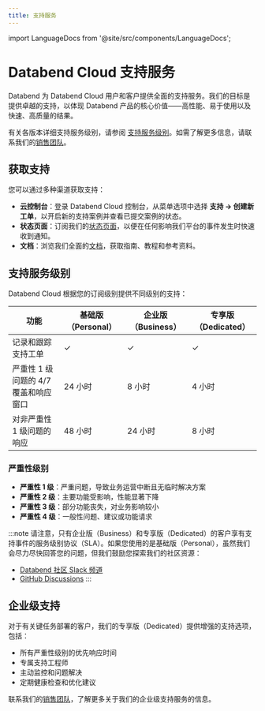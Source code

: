```yaml
---
title: 支持服务
---
```


import LanguageDocs from '@site/src/components/LanguageDocs';

# Databend Cloud 支持服务

Databend 为 Databend Cloud 用户和客户提供全面的支持服务。我们的目标是提供卓越的支持，以体现 Databend 产品的核心价值——高性能、易于使用以及快速、高质量的结果。

有关各版本详细支持服务级别，请参阅 [支持服务级别](#support-service-levels)。如需了解更多信息，请联系我们的[销售团队](https://www.databend.cn/contact-us/)。

## 获取支持

您可以通过多种渠道获取支持：

- **云控制台**：登录 Databend Cloud 控制台，从菜单选项中选择 **支持 → 创建新工单**，以开启新的支持案例并查看已提交案例的状态。
- **状态页面**：订阅我们的[状态页面](https://status.databend.cn)，以便在任何影响我们平台的事件发生时快速收到通知。
- **文档**：浏览我们全面的[文档](https://docs.databend.cn)，获取指南、教程和参考资料。

## 支持服务级别

Databend Cloud 根据您的订阅级别提供不同级别的支持：

| 功能 | 基础版（Personal） | 企业版（Business） | 专享版（Dedicated） |
|---|---|---|---|
| 记录和跟踪支持工单 | ✓ | ✓ | ✓ |
| 严重性 1 级问题的 4/7 覆盖和响应窗口 | 24 小时 | 8 小时 | 4 小时 |
| 对非严重性 1 级问题的响应 | 48 小时 | 24 小时 | 8 小时 |

### 严重性级别

- **严重性 1 级**：严重问题，导致业务运营中断且无临时解决方案
- **严重性 2 级**：主要功能受影响，性能显著下降
- **严重性 3 级**：部分功能丧失，对业务影响较小
- **严重性 4 级**：一般性问题、建议或功能请求

:::note
请注意，只有企业版（Business）和专享版（Dedicated）的客户享有支持事件的服务级别协议（SLA）。如果您使用的是基础版（Personal），虽然我们会尽力尽快回答您的问题，但我们鼓励您探索我们的社区资源：

- [Databend 社区 Slack 频道](https://link.databend.com/join-slack)
- [GitHub Discussions](https://github.com/datafuselabs/databend/discussions)
:::

## 企业级支持

对于有关键任务部署的客户，我们的专享版（Dedicated）提供增强的支持选项，包括：

- 所有严重性级别的优先响应时间
- 专属支持工程师
- 主动监控和问题解决
- 定期健康检查和优化建议

联系我们的[销售团队](https://www.databend.cn/contact-us/)，了解更多关于我们的企业级支持服务的信息。
